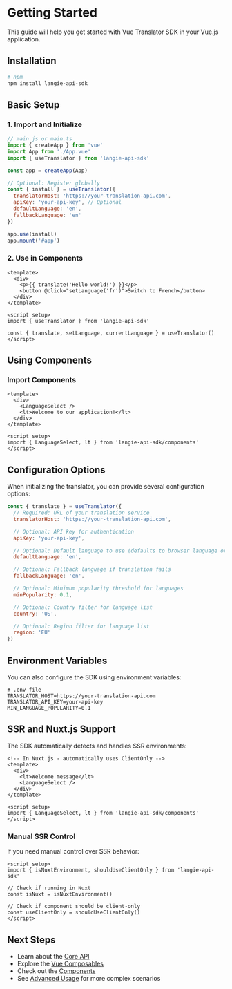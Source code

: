 # Getting Started

This guide will help you get started with Vue Translator SDK in your Vue.js application.

## Installation

```bash
# npm
npm install langie-api-sdk
```

## Basic Setup

### 1. Import and Initialize

```js
// main.js or main.ts
import { createApp } from 'vue'
import App from './App.vue'
import { useTranslator } from 'langie-api-sdk'

const app = createApp(App)

// Optional: Register globally
const { install } = useTranslator({
  translatorHost: 'https://your-translation-api.com',
  apiKey: 'your-api-key', // Optional
  defaultLanguage: 'en',
  fallbackLanguage: 'en'
})

app.use(install)
app.mount('#app')
```

### 2. Use in Components

```vue
<template>
  <div>
    <p>{{ translate('Hello world!') }}</p>
    <button @click="setLanguage('fr')">Switch to French</button>
  </div>
</template>

<script setup>
import { useTranslator } from 'langie-api-sdk'

const { translate, setLanguage, currentLanguage } = useTranslator()
</script>
```

## Using Components

### Import Components

```vue
<template>
  <div>
    <LanguageSelect />
    <lt>Welcome to our application!</lt>
  </div>
</template>

<script setup>
import { LanguageSelect, lt } from 'langie-api-sdk/components'
</script>
```

## Configuration Options

When initializing the translator, you can provide several configuration options:

```js
const { translate } = useTranslator({
  // Required: URL of your translation service
  translatorHost: 'https://your-translation-api.com',

  // Optional: API key for authentication
  apiKey: 'your-api-key',

  // Optional: Default language to use (defaults to browser language or 'en')
  defaultLanguage: 'en',

  // Optional: Fallback language if translation fails
  fallbackLanguage: 'en',

  // Optional: Minimum popularity threshold for languages
  minPopularity: 0.1,

  // Optional: Country filter for language list
  country: 'US',

  // Optional: Region filter for language list
  region: 'EU'
})
```

## Environment Variables

You can also configure the SDK using environment variables:

```
# .env file
TRANSLATOR_HOST=https://your-translation-api.com
TRANSLATOR_API_KEY=your-api-key
MIN_LANGUAGE_POPULARITY=0.1
```

## SSR and Nuxt.js Support

The SDK automatically detects and handles SSR environments:

```vue
<!-- In Nuxt.js - automatically uses ClientOnly -->
<template>
  <div>
    <lt>Welcome message</lt>
    <LanguageSelect />
  </div>
</template>

<script setup>
import { LanguageSelect, lt } from 'langie-api-sdk/components'
</script>
```

### Manual SSR Control

If you need manual control over SSR behavior:

```vue
<script setup>
import { isNuxtEnvironment, shouldUseClientOnly } from 'langie-api-sdk'

// Check if running in Nuxt
const isNuxt = isNuxtEnvironment()

// Check if component should be client-only
const useClientOnly = shouldUseClientOnly()
</script>
```

## Next Steps

- Learn about the [Core API](./core-api.md)
- Explore the [Vue Composables](./composables.md)
- Check out the [Components](./components.md)
- See [Advanced Usage](./advanced-usage.md) for more complex scenarios
